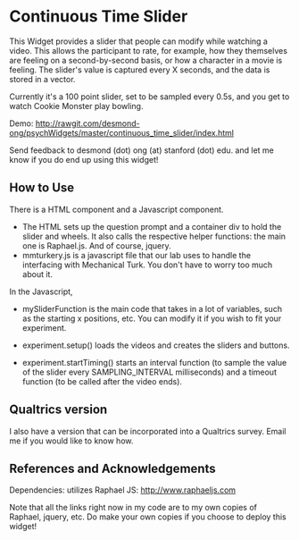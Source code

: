# Continuous Time Slider

This Widget provides a slider that people can modify while watching a video. This allows the participant to rate, for example, how they themselves are feeling on a second-by-second basis, or how a character in a movie is feeling. The slider's value is captured every X seconds, and the data is stored in a vector.

Currently it's a 100 point slider, set to be sampled every 0.5s, and you get to watch Cookie Monster play bowling.

Demo: http://rawgit.com/desmond-ong/psychWidgets/master/continuous_time_slider/index.html

Send feedback to desmond (dot) ong (at) stanford (dot) edu. and let me know if you do end up using this widget! 

## How to Use

There is a HTML component and a Javascript component.

- The HTML sets up the question prompt and a container div to hold the slider and wheels. It also calls the respective helper functions: the main one is Raphael.js. And of course, jquery.
- mmturkery.js is a javascript file that our lab uses to handle the interfacing with Mechanical Turk. You don't have to worry too much about it.

In the Javascript,
- mySliderFunction is the main code that takes in a lot of variables, such as the starting x positions, etc. You can modify it if you wish to fit your experiment.

- experiment.setup() loads the videos and creates the sliders and buttons.
- experiment.startTiming() starts an interval function (to sample the value of the slider every SAMPLING_INTERVAL milliseconds) and a timeout function (to be called after the video ends).


## Qualtrics version

I also have a version that can be incorporated into a Qualtrics survey. Email me if you would like to know how.



## References and Acknowledgements

Dependencies: utilizes Raphael JS: http://www.raphaeljs.com

Note that all the links right now in my code are to my own copies of Raphael, jquery, etc. Do make your own copies if you choose to deploy this widget!